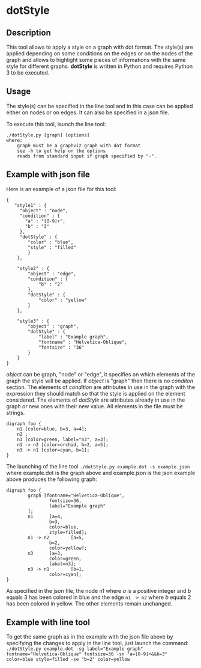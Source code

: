 dotStyle
=======

Description
-----------

This tool allows to apply a style on a graph with dot format. The style(s) are applied depending on
some conditions on the edges or on the nodes of the graph and
allows to highlight some pieces of informations with the same style for different graphs. **dotStyle** is written in Python and
requires Python 3 to be executed.

Usage
-----
The style(s) can be specified in the line tool and in this case can be applied either on nodes or on edges.
It can also be specified in a json file.   

To execute this tool, launch the line tool:

    ./dotStyle.py [graph] [options]
    where:
        graph must be a graphviz graph with dot format
        see -h to get help on the options
        reads from standard input if graph specified by "-".

Example with json file
----------------------

Here is an example of a json file for this tool:

    {
       "style1" : {
         "object" : "node",
         "condition" : {
           "a" : "[0-9]+",
           "b" : "3"
         },
         "dotStyle" : {
            "color" : "blue",
            "style" : "filled"
            }
        },

        "style2" : {
            "object" : "edge",
            "condition" : {
                "b" : "2"
            },
            "dotStyle" : {
                "color" : "yellow"
            }
        },

        "style3" : {
            "object" : "graph",
            "dotStyle" : {
                "label" : "Example graph",
                "fontname" : "Helvetica-Oblique",
    		    "fontsize" : "36"
            }
        }
    }

*object* can be graph, "node" or "edge", it specifies on which elements of the graph the style will be applied. If *object* is "graph" then there is no *conditon* section.
The elements of *condition* are attributes in use in the graph with the expression they should match so that the style is applied on the element considered.
The elements of *dotStyle* are attributes already in use in the
graph or new ones with their new value.
All elements in the file must be strings.

    digraph foo {
        n1 [color=blue, b=3, a=4];
        n2 ;
        n3 [color=green, label="n3", a=3];
        n1 -> n2 [color=orchid, b=2, a=5];
        n3 -> n1 [color=cyan, b=1];
    }

The launching of the line tool `./dotStyle.py example.dot -s example.json` where example.dot is the graph above and example.json is the json example above produces the following graph:

    digraph foo {
            graph [fontname="Helvetica-Oblique",
                    fontsize=36,
                    label="Example graph"
            ];
            n1      [a=4,
                    b=3,
                    color=blue,
                    style=filled];
            n1 -> n2        [a=5,
                    b=2,
                    color=yellow];
            n3      [a=3,
                    color=green,
                    label=n3];
            n3 -> n1        [b=1,
                    color=cyan];
    }

As specified in the json file, the node n1 where *a* is a positive integer and *b* equals 3 has been colored in blue and the edge `n1 -> n2` where *b* equals 2 has been colored in yellow. The other elements remain unchanged.

Example with line tool
----------------------

To get the same graph as in the example with the json file above by specifying the changes to apply in the line tool, just launch the command: `./dotStyle.py example.dot -sg label="Example graph" fontname="Helvetica-Oblique" fontsize=36 -sn "a=[0-9]+&&b=3" color=blue style=filled -se "b=2" color=yellow`

